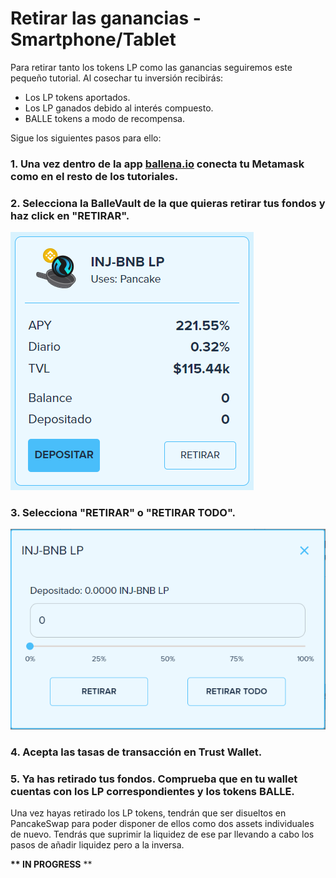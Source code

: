 # Retirar las ganancias - Smartphone/Tablet

Para retirar tanto los tokens LP como las ganancias seguiremos este pequeño tutorial. Al cosechar tu inversión recibirás:

* Los LP tokens aportados.
* Los LP ganados debido al interés compuesto.
*  BALLE tokens a modo de recompensa.

Sigue los siguientes pasos para ello:



### 1. Una vez dentro de la app [ballena.io](https://app.ballena.io/) conecta tu Metamask como en el resto de los tutoriales.

### 2. Selecciona la BalleVault de la que quieras retirar tus fondos y haz click en "RETIRAR".



![](../../../../.gitbook/assets/image%20%284%29.png)



### 3. Selecciona "RETIRAR" o "RETIRAR TODO".



![](../../../../.gitbook/assets/image%20%287%29.png)



### 4. Acepta las tasas de transacción en Trust Wallet.



### 5. Ya has retirado tus fondos. Comprueba que en tu wallet cuentas con los LP correspondientes y los tokens BALLE. 

Una vez hayas retirado los LP tokens, tendrán que ser disueltos en PancakeSwap para poder disponer de ellos como dos assets individuales de nuevo. Tendrás que suprimir la liquidez de ese par llevando a cabo los pasos de añadir liquidez pero a la inversa.

 **\*\* IN PROGRESS** \*\*







